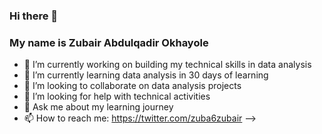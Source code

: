 ### Hi there 👋
### My name is Zubair Abdulqadir Okhayole
- 🔭 I’m currently working on building my technical skills in data analysis
- 🌱 I’m currently learning data analysis in 30 days of learning
- 👯 I’m looking to collaborate on data analysis projects 
- 🤔 I’m looking for help with technical activities 
- 💬 Ask me about my learning journey
- 📫 How to reach me: https://twitter.com/zuba6zubair
-->

